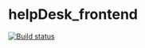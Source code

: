 # helpDesk_frontend
[![Build status](https://ci.appveyor.com/api/projects/status/om09hd7r2tlsc6n3?svg=true)](https://ci.appveyor.com/project/EdgarAlemasov/helpdesk-frontend)

